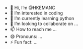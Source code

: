 - 👋 Hi, I’m @HKEMANC
- 👀 I’m interested in coding
- 🌱 I’m currently learning python
- 💞️ I’m looking to collaborate on ...
- 📫 How to reach me ...
- 😄 Pronouns: ...
- ⚡ Fun fact: ...

<!---
HKEMANC/HKEMANC is a ✨ special ✨ repository because its `README.md` (this file) appears on your GitHub profile.
You can click the Preview link to take a look at your changes.
--->
